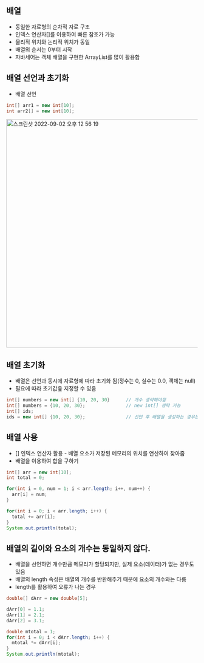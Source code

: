 ## 배열
- 동일한 자료형의 순차적 자료 구조
- 인덱스 연산자[]를 이용하여 빠른 참조가 가능
- 물리적 위치와 논리적 위치가 동일
- 배열의 순서는 0부터 시작
- 자바세어는 객체 배열을 구현한 ArrayList를 많이 활용함

## 배열 선언과 초기화
- 배열 선언
```Java
int[] arr1 = new int[10];
int arr2[] = new int[10];
```
<img width="602" alt="스크린샷 2022-09-02 오후 12 56 19" src="https://user-images.githubusercontent.com/75515697/188056025-1cfede4e-780e-40b6-8e0a-737f9d18e877.png">

## 배열 초기화
- 배열은 선언과 동시에 자료형에 따라 초기화 됨(정수는 0, 실수는 0.0, 객체는 null)
- 필요에 따라 초기값읖 지정할 수 있음
```Java
int[] numbers = new int[] {10, 20, 30}      // 개수 생략해야함
int[] numbers = {10, 20, 30};               // new int[] 생략 가능
int[] ids;
ids = new int[] {10, 20, 30};               // 선언 후 배열을 생성하는 경우는 new int[]를 생략할 수 없음
```

## 배열 사용
- [] 인덱스 연산자 활용 - 배열 요소가 저장된 메모리의 위치를 연산하여 찾아줌
- 배열을 이용하여 합을 구하기
```java
int[] arr = new int[10];
int total = 0;

for(int i = 0, num = 1; i < arr.length; i++, num++) {
  arr[i] = num;
}

for(int i = 0; i < arr.length; i++) {
  total += arr[i];
}
System.out.println(total);
```

## 배열의 길이와 요소의 개수는 동일하지 않다.
- 배열을 선언하면 개수만큼 메모리가 할당되지만, 실제 요소(데이터)가 없는 경우도 있음
- 배열의 length 속성은 배열의 개수를 반환해주기 때문에 요소의 개수와는 다름
- length를 활용하여 오류가 나는 경우
```Java
double[] dArr = new double[5];

dArr[0] = 1.1;
dArr[1] = 2.1;
dArr[2] = 3.1;

double mtotal = 1;
for(int i = 0; i < dArr.length; i++) {
  mtotal *= dArr[i];
}
System.out.println(mtotal);
```
